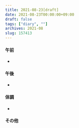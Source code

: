 ```yaml
---
title: 2021-08-23[draft]
date: 2021-08-23T00:00:00+09:00
draft: false
tags: ["diary", ""]
archives: 2021-08
slug: 157413
---
```

#### 午前
- 
#### 午後
- 
#### 体調
- 
#### その他